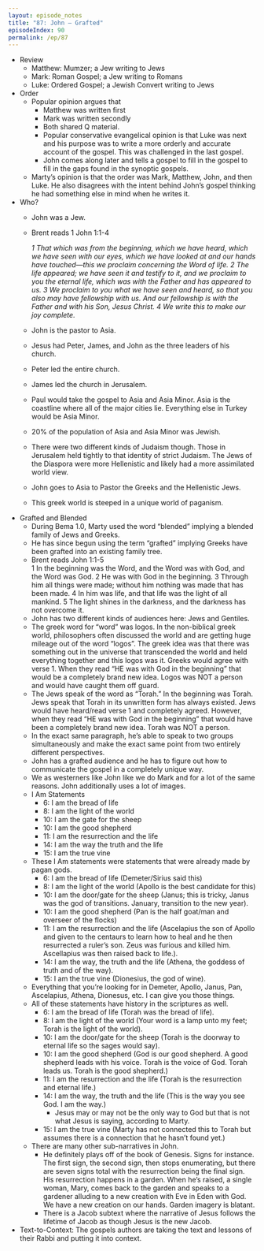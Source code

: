 ```yaml
---
layout: episode_notes
title: "87: John — Grafted"
episodeIndex: 90
permalink: /ep/87
---
```


- Review 
  - Matthew: Mumzer; a Jew writing to Jews
  - Mark: Roman Gospel; a Jew writing to Romans
  - Luke: Ordered Gospel; a Jewish Convert writing to Jews
- Order
  - Popular opinion argues that
    - Matthew was written first
    - Mark was written secondly
    - Both shared Q material.
    - Popular conservative evangelical opinion is that Luke was next and his purpose was to write a more orderly and accurate account of the gospel. This was challenged in the last gospel.
    - John comes along later and tells a gospel to fill in the gospel to fill in the gaps found in the synoptic gospels. 
  - Marty’s opinion is that the order was Mark, Matthew, John, and then Luke. He also disagrees with the intent behind John’s gospel thinking he had something else in mind when he writes it.
- Who?
  - John was a Jew.
  - Brent reads 1 John 1:1-4

    _1 That which was from the beginning, which we have heard, which we have seen with our eyes, which we have looked at and our hands have touched—this we proclaim concerning the Word of life. 2 The life appeared; we have seen it and testify to it, and we proclaim to you the eternal life, which was with the Father and has appeared to us. 3 We proclaim to you what we have seen and heard, so that you also may have fellowship with us. And our fellowship is with the Father and with his Son, Jesus Christ. 4 We write this to make our joy complete._

  - John is the pastor to Asia.
  - Jesus had Peter, James, and John as the three leaders of his church.
  - Peter led the entire church.
  - James led the church in Jerusalem.
  - Paul would take the gospel to Asia and Asia Minor. Asia is the coastline where all of the major cities lie. Everything else in Turkey would be Asia Minor.
  - 20% of the population of Asia and Asia Minor was Jewish.
  - There were two different kinds of Judaism though. Those in Jerusalem held tightly to that identity of strict Judaism. The Jews of the Diaspora were more Hellenistic and likely had a more assimilated world view.
  - John goes to Asia to Pastor the Greeks and the Hellenistic Jews.
  - This greek world is steeped in a unique world of paganism.
- Grafted and Blended
  - During Bema 1.0, Marty used the word “blended” implying a blended family of Jews and Greeks.
  - He has since begun using the term “grafted” implying Greeks have been grafted into an existing family tree.
  - Brent reads John 1:1-5 \
1 In the beginning was the Word, and the Word was with God, and the Word was God. 2 He was with God in the beginning. 3 Through him all things were made; without him nothing was made that has been made. 4 In him was life, and that life was the light of all mankind. 5 The light shines in the darkness, and the darkness has not overcome it.
  - John has two different kinds of audiences here: Jews and Gentiles.
  - The greek word for “word” was logos. In the non-biblical greek world, philosophers often discussed the world and are getting huge mileage out of the word “logos”. The greek idea was that there was something out in the universe that transcended the world and held everything together and this logos was it. Greeks would agree with verse 1. When they read “HE was with God in the beginning” that would be a completely brand new idea. Logos was NOT a person and would have caught them off guard.
  - The Jews speak of the word as “Torah.” In the beginning was Torah. Jews speak that Torah in its unwritten form has always existed. Jews would have heard/read verse 1 and completely agreed. However, when they read “HE was with God in the beginning” that would have been a completely brand new idea. Torah was NOT a person. 
  - In the exact same paragraph, he’s able to speak to two groups simultaneously and make the exact same point from two entirely different perspectives.
  - John has a grafted audience and he has to figure out how to communicate the gospel in a completely unique way.
  - We as westerners like John like we do Mark and for a lot of the same reasons. John additionally uses a lot of images.
  - I Am Statements
    - 6: I am the bread of life 
    - 8: I am the light of the world
    - 10: I am the gate for the sheep
    - 10: I am the good shepherd
    - 11: I am the resurrection and the life
    - 14: I am the way the truth and the life
    - 15: I am the true vine
  - These I Am statements were statements that were already made by pagan gods.
    - 6: I am the bread of life (Demeter/Sirius said this)
    - 8: I am the light of the world (Apollo is the best candidate for this)
    - 10: I am the door/gate for the sheep (Janus; this is tricky, Janus was the god of transitions. January, transition to the new year).
    - 10: I am the good shepherd (Pan is the half goat/man and overseer of the flocks)
    - 11: I am the resurrection and the life (Ascelapius the son of Apollo and given to the centaurs to learn how to heal and he then resurrected a ruler’s son. Zeus was furious and killed him. Ascellapius was then raised back to life.).
    - 14: I am the way, the truth and the life (Athena, the goddess of truth and of the way).
    - 15: I am the true vine (Dionesius, the god of wine).
  - Everything that you’re looking for in Demeter, Apollo, Janus, Pan, Ascelapius, Athena, Dionesus, etc. I can give you those things.
  - All of these statements have history in the scriptures as well.
    - 6: I am the bread of life (Torah was the bread of life).
    - 8: I am the light of the world (Your word is a lamp unto my feet; Torah is the light of the world).
    - 10: I am the door/gate for the sheep (Torah is the doorway to eternal life so the sages would say).
    - 10: I am the good shepherd (God is our good shepherd. A good shepherd leads with his voice. Torah is the voice of God. Torah leads us. Torah is the good shepherd.)
    - 11: I am the resurrection and the life (Torah is the resurrection and eternal life.)
    - 14: I am the way, the truth and the life (This is the way you see God. I am the way.)
      - Jesus may or may not be the only way to God but that is not what Jesus is saying, according to Marty.
    - 15: I am the true vine (Marty has not connected this to Torah but assumes there is a connection that he hasn’t found yet.)
  - There are many other sub-narratives in John. 
    - He definitely plays off of the book of Genesis. Signs for instance. The first sign, the second sign, then stops enumerating, but there are seven signs total with the resurrection being the final sign. His resurrection happens in a garden. When he’s raised, a single woman, Mary, comes back to the garden and speaks to a gardener alluding to a new creation with Eve in Eden with God. We have a new creation on our hands. Garden imagery is blatant.
    - There is a Jacob subtext where the narrative of Jesus follows the lifetime of Jacob as though Jesus is the new Jacob.
- Text-to-Context: The gospels authors are taking the text and lessons of their Rabbi and putting it into context.

